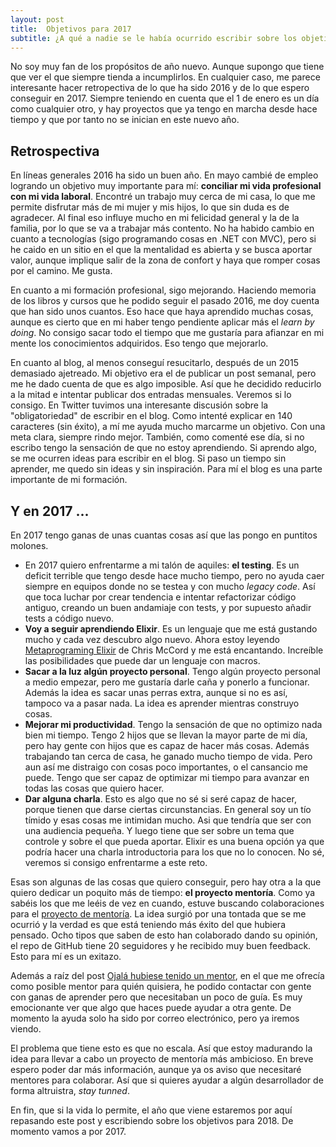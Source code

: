 ```yaml
---
layout: post
title:  Objetivos para 2017
subtitle: ¿A qué a nadie se le había ocurrido escribir sobre los objetivos para el nuevo año?
---
```


No soy muy fan de los propósitos de año nuevo. Aunque supongo que tiene que ver el que siempre tienda a incumplirlos. En cualquier caso, me parece interesante hacer retropectiva de lo que ha sido 2016 y de lo que espero conseguir en 2017. Siempre teniendo en cuenta que el 1 de enero es un día como cualquier otro, y hay proyectos que ya tengo en marcha desde hace tiempo y que por tanto no se inician en este nuevo año.

## Retrospectiva

En líneas generales 2016 ha sido un buen año. En mayo cambié de empleo logrando un objetivo muy importante para mí: **conciliar mi vida profesional con mi vida laboral**. Encontré un trabajo muy cerca de mi casa, lo que me permite disfrutar más de mi mujer y mis hijos, lo que sin duda es de agradecer. Al final eso influye mucho en mi felicidad general y la de la familia, por lo que se va a trabajar más contento. No ha habido cambio en cuanto a tecnologías (sigo programando cosas en .NET con MVC), pero si he caido en un sitio en el que la mentalidad es abierta y se busca aportar valor, aunque implique salir de la zona de confort y haya que romper cosas por el camino. Me gusta.

En cuanto a mi formación profesional, sigo mejorando. Haciendo memoria de los libros y cursos que he podido seguir el pasado 2016, me doy cuenta que han sido unos cuantos. Eso hace que haya aprendido muchas cosas, aunque es cierto que en mi haber tengo pendiente aplicar más el *learn by doing*. No consigo sacar todo el tiempo que me gustaría para afianzar en mi mente los conocimientos adquiridos. Eso tengo que mejorarlo.

En cuanto al blog, al menos conseguí resucitarlo, después de un 2015 demasiado ajetreado. Mi objetivo era el de publicar un post semanal, pero me he dado cuenta de que es algo imposible. Así que he decidido reducirlo a la mitad e intentar publicar dos entradas mensuales. Veremos si lo consigo. En Twitter tuvimos una interesante discusión sobre la "obligatoriedad" de escribir en el blog. Como intenté explicar en 140 caracteres (sin éxito), a mí me ayuda mucho marcarme un objetivo. Con una meta clara, siempre rindo mejor. También, como comenté ese día, si no escribo tengo la sensación de que no estoy aprendiendo. Si aprendo algo, se me ocurren ideas para escribir en el blog. Si paso un tiempo sin aprender, me quedo sin ideas y sin inspiración. Para mí el blog es una parte importante de mi formación.

## Y en 2017 ...

En 2017 tengo ganas de unas cuantas cosas así que las pongo en puntitos molones.

- En 2017 quiero enfrentarme a mi talón de aquiles: **el testing**. Es un deficit terrible que tengo desde hace mucho tiempo, pero no ayuda caer siempre en equipos donde no se testea y con mucho *legacy code*. Así que toca luchar por crear tendencia e intentar refactorizar código antiguo, creando un buen andamiaje con tests, y por supuesto añadir tests a código nuevo. 
- **Voy a seguir aprendiendo Elixir**. Es un lenguaje que me está gustando mucho y cada vez descubro algo nuevo. Ahora estoy leyendo [Metaprograming Elixir]() de Chris McCord y me está encantando. Increíble las posibilidades que puede dar un lenguaje con macros.
- **Sacar a la luz algún proyecto personal**. Tengo algún proyecto personal a medio empezar, pero me gustaría darle caña y ponerlo a funcionar. Además la idea es sacar unas perras extra, aunque si no es así, tampoco va a pasar nada. La idea es aprender mientras construyo cosas.
- **Mejorar mi productividad**. Tengo la sensación de que no optimizo nada bien mi tiempo. Tengo 2 hijos que se llevan la mayor parte de mi día, pero hay gente con hijos que es capaz de hacer más cosas. Además trabajando tan cerca de casa, he ganado mucho tiempo de vida. Pero aun así me distraigo con cosas poco importantes, o el cansancio me puede. Tengo que ser capaz de optimizar mi tiempo para avanzar en todas las cosas que quiero hacer.
- **Dar alguna charla**. Esto es algo que no sé si seré capaz de hacer, porque tienen que darse ciertas circunstancias. En general soy un tío tímido y esas cosas me intimidan mucho. Asi que tendría que ser con una audiencia pequeña. Y luego tiene que ser sobre un tema que controle y sobre el que pueda aportar. Elixir es una buena opción ya que podría hacer una charla introductoria para los que no lo conocen. No sé, veremos si consigo enfrentarme a este reto.

Esas son algunas de las cosas que quiero conseguir, pero hay otra a la que quiero dedicar un poquito más de tiempo: **el proyecto mentoría**. Como ya sabéis los que me leéis de vez en cuando, estuve buscando colaboraciones para el [proyecto de mentoría](https://github.com/rubenfa/mentoria/). La idea surgió por una tontada que se me ocurrió y la verdad es que está teniendo más éxito del que hubiera pensado. Ocho tipos que saben de esto han colaborado dando su opinión, el repo de GitHub tiene 20 seguidores y he recibido muy buen feedback. Esto para mí es un exitazo. 

Además a raíz del post [Ojalá hubiese tenido un mentor](http://charlascylon.com/2016-12-14-ojala-hubiese-tenido-un-mentor), en el que me ofrecía como posible mentor para quién quisiera, he podido contactar con gente con ganas de aprender pero que necesitaban un poco de guía. Es muy emocionante ver que algo que haces puede ayudar a otra gente. De momento la ayuda solo ha sido por correo electrónico, pero ya iremos viendo.

El problema que tiene esto es que no escala. Así que estoy madurando la idea para llevar a cabo un proyecto de mentoría más ambicioso. En breve espero poder dar más información, aunque ya os aviso que necesitaré mentores para colaborar. Así que si quieres ayudar a algún desarrollador de forma altruistra, *stay tunned*.

En fin, que si la vida lo permite, el año que viene estaremos por aquí repasando este post y escribiendo sobre los objetivos para 2018. De momento vamos a por 2017.



